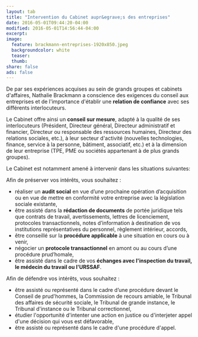 ```yaml
---
layout: tab
title: "Intervention du Cabinet aupr&egrave;s des entreprises"
date: 2016-05-01T09:44:20-04:00
modified: 2016-05-01T14:56:44-04:00
excerpt:
image:
  feature: brackmann-entreprises-1920x850.jpeg
  backgroundcolor: white
  teaser:
  thumb:
share: false
ads: false
---
```


<p>De par ses exp&eacute;riences acquises au sein de grands groupes et cabinets d'affaires, Nathalie Brackmann a conscience des exigences du conseil aux entreprises et de l'importance d'&eacute;tablir une <strong>relation de confiance</strong> avec ses diff&eacute;rents interlocuteurs.</p>
<p>Le Cabinet offre ainsi un <strong>conseil sur mesure</strong>, adapt&eacute; &agrave; la qualit&eacute; de ses interlocuteurs (Pr&eacute;sident, Directeur g&eacute;n&eacute;ral, Directeur administratif et financier, Directeur ou responsable des ressources humaines, Directeur des relations sociales, etc.), &agrave; leur secteur d'activit&eacute; (nouvelles technologies, finance, service &agrave; la personne, b&acirc;timent, associatif, etc.) et &agrave; la dimension de leur entreprise (TPE, PME ou soci&eacute;t&eacute;s appartenant &agrave; de plus grands groupes).</p>
<p>Le Cabinet est notamment amen&eacute; &agrave; intervenir dans les situations suivantes:</p>
<p>Afin de pr&eacute;server vos int&eacute;r&ecirc;ts, vous souhaitez :</p>
<ul>
<li>r&eacute;aliser un <strong>audit social</strong> en vue d&rsquo;une prochaine op&eacute;ration d&rsquo;acquisition ou en vue de mettre en conformit&eacute; votre entreprise avec la l&eacute;gislation sociale existante,</li>
<li>&ecirc;tre assist&eacute; dans la <strong>r&eacute;daction de documents</strong> de port&eacute;e juridique tels que contrats de travail, avertissements, lettres de licenciement, protocoles transactionnels, notes d&rsquo;information &agrave; destination de vos institutions repr&eacute;sentatives du personnel, r&egrave;glement int&eacute;rieur, accords,</li>
<li>&ecirc;tre conseill&eacute; sur la <strong>proc&eacute;dure applicable</strong> &agrave; une situation en cours ou &agrave; venir,</li>
<li>n&eacute;gocier un <strong>protocole transactionnel</strong> en amont ou au cours d&rsquo;une proc&eacute;dure prud&rsquo;homale,</li>
<li>&ecirc;tre assist&eacute; dans le cadre de vos <strong>&eacute;changes avec l'inspection du travail, le m&eacute;decin du travail ou l'URSSAF</strong>.</li>
</ul>
<p>Afin de d&eacute;fendre vos int&eacute;r&ecirc;ts, vous souhaitez :</p>
<ul>
<li>&ecirc;tre assist&eacute; ou repr&eacute;sent&eacute; dans le cadre d&rsquo;une proc&eacute;dure devant le Conseil de prud'hommes, la Commission de recours amiable, le Tribunal des affaires de s&eacute;curit&eacute; sociale, le Tribunal de grande instance, le Tribunal d'instance ou le Tribunal correctionnel,</li>
<li>&eacute;tudier l'opportunit&eacute; d'intenter une action en justice ou d'interjeter appel d'une d&eacute;cision qui vous est d&eacute;favorable,</li>
<li>&ecirc;tre assist&eacute; ou repr&eacute;sent&eacute; dans le cadre d'une proc&eacute;dure d'appel.</li>
</ul>